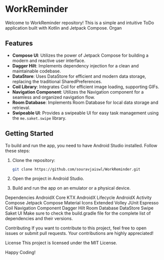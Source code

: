 # WorkReminder
Welcome to WorkReminder repository! This is a simple and intuitive ToDo application built with Kotlin and Jetpack Compose. Organ

## Features
- **Compose UI**: Utilizes the power of Jetpack Compose for building a modern and reactive user interface.
- **Dagger Hilt**: Implements dependency injection for a clean and maintainable codebase.
- **DataStore**: Uses DataStore for efficient and modern data storage, replacing the traditional SharedPreferences.
- **Coil Library**: Integrates Coil for efficient image loading, supporting GIFs.
- **Navigation Component**: Utilizes the Navigation component for a seamless and organized navigation flow.
- **Room Database**: Implements Room Database for local data storage and retrieval.
- **Swipeable UI**: Provides a swipeable UI for easy task management using the `me.saket.swipe` library.

## Getting Started

To build and run the app, you need to have Android Studio installed. Follow these steps:

1. Clone the repository:

   ```bash
   git clone https://github.com/souravjaiswl/WorkReminder.git

1. Open the project in Android Studio.
2. Build and run the app on an emulator or a physical device.

Dependencies
AndroidX Core KTX
AndroidX Lifecycle
AndroidX Activity Compose
Jetpack Compose
Material Icons Extended
Volley
JUnit
Espresso
Coil
Navigation Component
Dagger Hilt
Room Database
DataStore
Swipe Saket UI
Make sure to check the build.gradle file for the complete list of dependencies and their versions.

Contributing
If you want to contribute to this project, feel free to open issues or submit pull requests. Your contributions are highly appreciated!

License
This project is licensed under the MIT License.

Happy Coding! 
